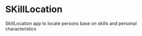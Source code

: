 SKillLocation
=============

SkillLocation app to locate persons base on skills and personal characteristics
